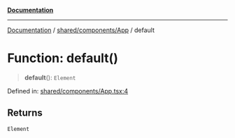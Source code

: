 [**Documentation**](../../../../README.md)

***

[Documentation](../../../../README.md) / [shared/components/App](../README.md) / default

# Function: default()

> **default**(): `Element`

Defined in: [shared/components/App.tsx:4](https://github.com/Projet-Clovis/flashcard-games/blob/cdaa1ee741a03ae1c8c76b5e87cd54da494e38ee/src/shared/components/App.tsx#L4)

## Returns

`Element`
